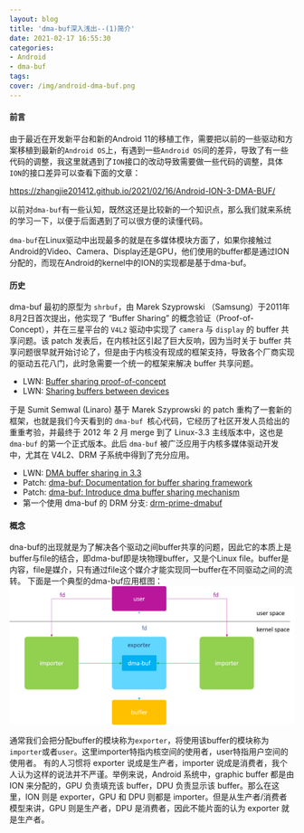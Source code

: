 ```yaml
---
layout: blog
title: 'dma-buf深入浅出--(1)简介'
date: 2021-02-17 16:55:30
categories:
- Android
- dma-buf
tags:
cover: /img/android-dma-buf.png
---
```


#### 前言

由于最近在开发新平台和新的Android 11的移植工作，需要把以前的一些驱动和方案移植到最新的`Android OS`上，有遇到一些`Android OS`间的差异，导致了有一些代码的调整，我这里就遇到了`ION`接口的改动导致需要做一些代码的调整，具体`ION`的接口差异可以查看下面的文章：

https://zhangjie201412.github.io/2021/02/16/Android-ION-3-DMA-BUF/

以前对`dma-buf`有一些认知，既然这还是比较新的一个知识点，那么我们就来系统的学习一下，以便于后面遇到了可以很方便的读懂代码。

<!--more-->

`dma-buf`在Linux驱动中出现最多的就是在多媒体模块方面了，如果你接触过Android的Video、Camera、Display还是GPU，他们使用的buffer都是通过ION分配的，而现在Android的kernel中的ION的实现都是基于dma-buf。

#### 历史

dma-buf 最初的原型为 `shrbuf`，由 Marek Szyprowski （Samsung）于2011年8月2日首次提出，他实现了 “Buffer Sharing” 的概念验证（Proof-of-Concept），并在三星平台的 `V4L2` 驱动中实现了 `camera` 与 `display` 的 buffer 共享问题。该 patch 发表后，在内核社区引起了巨大反响，因为当时关于 buffer 共享问题很早就开始讨论了，但是由于内核没有现成的框架支持，导致各个厂商实现的驱动五花八门，此时急需要一个统一的框架来解决 buffer 共享问题。

- LWN: [Buffer sharing proof-of-concept](https://lwn.net/Articles/455098/)
- LWN: [Sharing buffers between devices](https://lwn.net/Articles/454389/)

于是 Sumit Semwal (Linaro) 基于 Marek Szyprowski 的 patch 重构了一套新的框架，也就是我们今天看到的 `dma-buf `核心代码，它经历了社区开发人员给出的重重考验，并最终于 2012 年 2 月 merge 到了 Linux-3.3 主线版本中，这也是 `dma-buf` 的第一个正式版本。此后 `dma-buf` 被广泛应用于内核多媒体驱动开发中，尤其在 V4L2、DRM 子系统中得到了充分应用。

- LWN: [DMA buffer sharing in 3.3](https://lwn.net/Articles/474819/)
- Patch: [dma-buf: Documentation for buffer sharing framework](https://cgit.freedesktop.org/~airlied/linux/commit/?h=drm-prime-dmabuf&id=22e1c055c1c1c300761d784faab26e6db2f068b9)
- Patch: [dma-buf: Introduce dma buffer sharing mechanism](https://cgit.freedesktop.org/~airlied/linux/commit/?h=drm-prime-dmabuf&id=dc4e05acd66a13a1a30de07f21a0420f2949caa8)
- 第一个使用 dma-buf 的 DRM 分支: [drm-prime-dmabuf](https://cgit.freedesktop.org/~airlied/linux/log/?h=drm-prime-dmabuf)


#### 概念

dna-buf的出现就是为了解决各个驱动之间buffer共享的问题，因此它的本质上是buffer与file的结合，即dma-buf即是块物理buffer，又是个Linux file。buffer是内容，file是媒介，只有通过file这个媒介才能实现同一buffer在不同驱动之间的流转。
下面是一个典型的dma-buf应用框图：
![dma-buf-arch](Android-dma-buf-1-Overview/dma-buf-arch.png)

通常我们会把分配buffer的模块称为`exporter`，将使用该buffer的模块称为`importer`或者`user`。这里importer特指内核空间的使用者，user特指用户空间的使用者。
有的人习惯将 exporter 说成是生产者，importer 说成是消费者，我个人认为这样的说法并不严谨。举例来说，Android 系统中，graphic buffer 都是由 ION 来分配的，GPU 负责填充该 buffer，DPU 负责显示该 buffer。那么在这里，ION 则是 exporter，GPU 和 DPU 则都是 importer。但是从生产者/消费者模型来讲，GPU 则是生产者，DPU 是消费者，因此不能片面的认为 exporter 就是生产者。